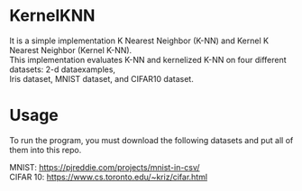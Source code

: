 # KernelKNN

It is a simple implementation K Nearest Neighbor (K-NN) and Kernel K Nearest Neighbor (Kernel K-NN). </br>
This implementation evaluates K-NN and kernelized K-NN on four different datasets: 2-d dataexamples, <br>
Iris dataset, MNIST dataset, and CIFAR10 dataset.

# Usage

To run the program, you must download the following datasets and put all of them into this repo.

MNIST: https://pjreddie.com/projects/mnist-in-csv/ </br>
CIFAR 10: https://www.cs.toronto.edu/~kriz/cifar.html </br>


